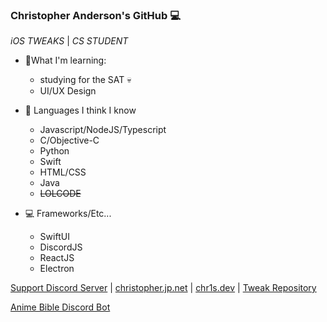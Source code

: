 ### Christopher Anderson's GitHub 💻
*iOS TWEAKS* | *CS STUDENT*


- 🔨What I'm learning:
  - studying for the SAT 💀
  - UI/UX Design

- 🔢 Languages I think I know
  - Javascript/NodeJS/Typescript
  - C/Objective-C
  - Python
  - Swift
  - HTML/CSS
  - Java
  - ~~LOLCODE~~

- 💻 Frameworks/Etc...
  - SwiftUI
  - DiscordJS
  - ReactJS
  - Electron

[Support Discord Server](https://discord.gg/EKZyXfM)  |
[christopher.jp.net](https://christopher.jp.net)  |
[chr1s.dev](https://chr1s.dev)  | 
[Tweak Repository](https://repo.chr1s.dev)

[Anime Bible Discord Bot](https://top.gg/bot/763464598959292458)

